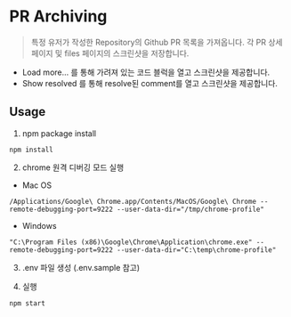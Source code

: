 # PR Archiving

> 특정 유저가 작성한 Repository의 Github PR 목록을 가져옵니다.
> 각 PR 상세 페이지 및 files 페이지의 스크린샷을 저장합니다.

- Load more… 를 통해 가려져 있는 코드 블럭을 열고 스크린샷을 제공합니다.
- Show resolved 를 통해 resolve된 comment를 열고 스크린샷을 제공합니다.

## Usage

1. npm package install
```
npm install
```

2. chrome 원격 디버깅 모드 실행

- Mac OS
```
/Applications/Google\ Chrome.app/Contents/MacOS/Google\ Chrome --remote-debugging-port=9222 --user-data-dir="/tmp/chrome-profile"
```

- Windows
```
"C:\Program Files (x86)\Google\Chrome\Application\chrome.exe" --remote-debugging-port=9222 --user-data-dir="C:\temp\chrome-profile"
```

3. .env 파일 생성 (.env.sample 참고)

4. 실행

```
npm start
```

